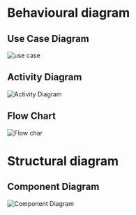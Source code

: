 # Behavioural diagram

## Use Case Diagram
![use case](https://user-images.githubusercontent.com/64957658/130325886-5bda7b36-379a-4a3e-8f0d-80d2dc6560cb.png)

## Activity Diagram
![Activity Diagram](https://github.com/AfridShaik/Sdlc_Team-24_LTTS-Folks/blob/main/5.Images/Activity.PNG)

## Flow Chart
![Flow char](https://user-images.githubusercontent.com/81605230/130340172-4a538ca2-a2f4-42ad-a18c-42f65c01b018.png)

# Structural diagram

## Component Diagram
![Component Diagram](https://user-images.githubusercontent.com/80390615/130352446-20435918-9786-4142-a7c5-20d7c0663893.png)

